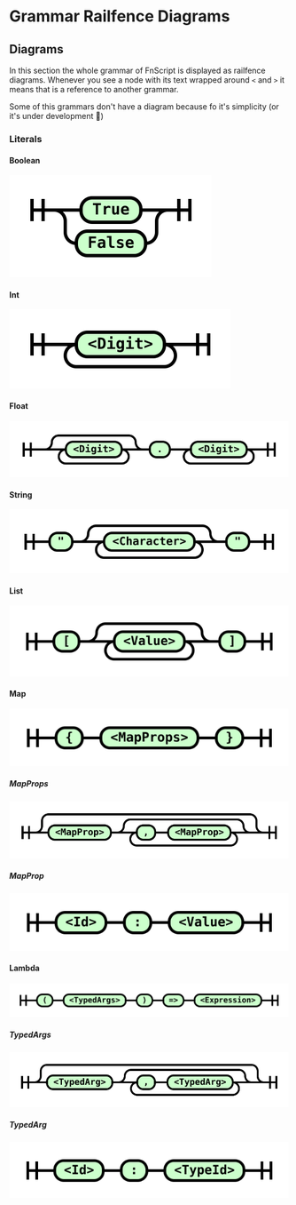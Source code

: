 # Grammar Railfence Diagrams

## Diagrams

In this section the whole grammar of FnScript is displayed as railfence diagrams. Whenever you see a node with its text wrapped around `<` and `>` it means that is a reference to another grammar.

Some of this grammars don't have a diagram because fo it's simplicity (or it's under development 🙊)

### Literals

#### Boolean

<img src="output/Boolean.svg"/>

#### Int

<img src="output/Int.svg"/>

#### Float

<img src="output/Float.svg"/>

#### String

<img src="output/String.svg"/>

#### List

<img src="output/List.svg"/>

#### Map

<img src="output/Map.svg">

##### MapProps

<img src="output/MapProps.svg">

##### MapProp

<img src="output/MapProp.svg">

#### Lambda

<img src="output/Lambda.svg">

##### TypedArgs

<img src="output/TypedArgs.svg">

##### TypedArg

<img src="output/TypedArg.svg">
